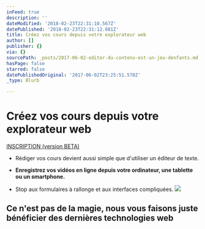 ```yaml
---
inFeed: true
description: ''
dateModified: '2018-02-23T22:31:10.567Z'
datePublished: '2018-02-23T22:31:12.081Z'
title: Créez vos cours depuis votre explorateur web
author: []
publisher: {}
via: {}
sourcePath: _posts/2017-06-02-editer-du-contenu-est-un-jeu-denfants.md
hasPage: false
starred: false
datePublishedOriginal: '2017-06-02T23:25:51.578Z'
_type: Blurb

---
```

# **Créez vos cours depuis votre explorateur web**
[INSCRIPTION (version BETA)][0]

* Rédiger vos cours devient aussi simple que d'utiliser un éditeur de texte.

* **Enregistrez vos vidéos en ligne depuis votre ordinateur, une tablette ou un smartphone.**

* Stop aux formulaires à rallonge et aux interfaces compliquées.
![](https://the-grid-user-content.s3-us-west-2.amazonaws.com/318d78ba-84c8-46b2-9480-ec84c9b4765b.png)

## **Ce n'est pas de la magie, nous vous faisons juste bénéficier des dernières technologies web**

[0]: https://go.crisp.chat/chat/embed/?website_id=903a424d-9434-4960-b384-dadb0ceaf312